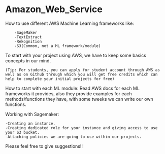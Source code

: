 # Amazon_Web_Service
How to use different AWS Machine Learning frameworks like: 

   		-SageMaker
   		-TextExtract
   		-Rekognition
   		-S3(Common, not a ML framework/module)
   
To start with your project using AWS, we have to keep some basics concepts in our mind.
 		
	(Tip: For students, you can apply for student account through AWS as well as on Github through which you will get free credits which can help to complete your initial projects for free)
   
How to start with each ML module: Read AWS docs for each ML frameworks it provides, also they provide examples for each  methods/functions they have, with some tweeks we can write our own functions.
 
Working with Sagemaker:

	-Creating an instance.
	-Creating dedicated role for your instance and giving access to use your S3 bucket.
	-Attaching policies we are going to use within our projects. 
  
  
  
  
 Please feel free to give suggestions!!
  
